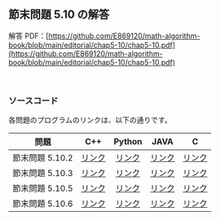 ## 節末問題 5.10 の解答

解答 PDF：[https://github.com/E869120/math-algorithm-book/blob/main/editorial/chap5-10/chap5-10.pdf](https://github.com/E869120/math-algorithm-book/blob/main/editorial/chap5-10/chap5-10.pdf)

<br />

### ソースコード

各問題のプログラムのリンクは、以下の通りです。

| 問題 | C++ | Python | JAVA | C |
|:---:|:---:|:---:|:---:|:---:|
| 節末問題 5.10.2 | [リンク](https://github.com/E869120/math-algorithm-book/blob/main/editorial/chap5-10/prob5-10-2.cpp) | [リンク](https://github.com/E869120/math-algorithm-book/blob/main/editorial/chap5-10/prob5-10-2.py) | [リンク](https://github.com/E869120/math-algorithm-book/blob/main/editorial/chap5-10/prob5-10-2.java) | [リンク](https://github.com/E869120/math-algorithm-book/blob/main/editorial/chap5-10/prob5-10-2.c) |
| 節末問題 5.10.3 | [リンク](https://github.com/E869120/math-algorithm-book/blob/main/editorial/chap5-10/prob5-10-3.cpp) | [リンク](https://github.com/E869120/math-algorithm-book/blob/main/editorial/chap5-10/prob5-10-3.py) | [リンク](https://github.com/E869120/math-algorithm-book/blob/main/editorial/chap5-10/prob5-10-3.java) | [リンク](https://github.com/E869120/math-algorithm-book/blob/main/editorial/chap5-10/prob5-10-3.c) |
| 節末問題 5.10.5 | [リンク](https://github.com/E869120/math-algorithm-book/blob/main/editorial/chap5-10/prob5-10-5.cpp) | [リンク](https://github.com/E869120/math-algorithm-book/blob/main/editorial/chap5-10/prob5-10-5.py) | [リンク](https://github.com/E869120/math-algorithm-book/blob/main/editorial/chap5-10/prob5-10-5.java) | [リンク](https://github.com/E869120/math-algorithm-book/blob/main/editorial/chap5-10/prob5-10-5.c) |
| 節末問題 5.10.6 | [リンク](https://github.com/E869120/math-algorithm-book/blob/main/editorial/chap5-10/prob5-10-6.cpp) | [リンク](https://github.com/E869120/math-algorithm-book/blob/main/editorial/chap5-10/prob5-10-6.py) | [リンク](https://github.com/E869120/math-algorithm-book/blob/main/editorial/chap5-10/prob5-10-6.java) | [リンク](https://github.com/E869120/math-algorithm-book/blob/main/editorial/chap5-10/prob5-10-6.c) |